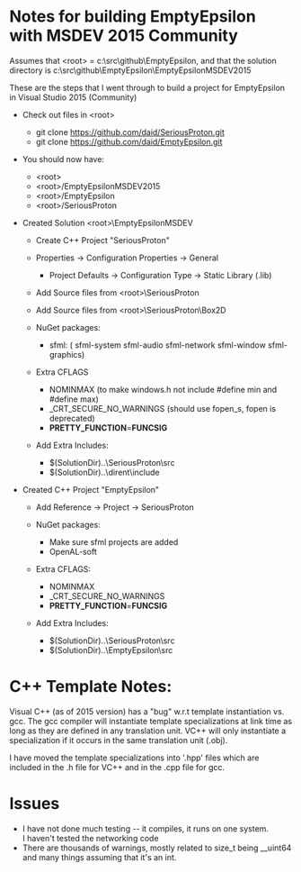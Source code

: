 
# Notes for building EmptyEpsilon with MSDEV 2015 Community

Assumes that &lt;root&gt; = c:\src\github\EmptyEpsilon, and that the solution directory is c:\src\github\EmptyEpsilon\EmptyEpsilonMSDEV2015

These are the steps that I went through to build a project for EmptyEpsilon in Visual Studio 2015 (Community)

* Check out files in &lt;root&gt;
    * git clone https://github.com/daid/SeriousProton.git
    * git clone https://github.com/daid/EmptyEpsilon.git

* You should now have:
    * &lt;root&gt;
    * &lt;root&gt;/EmptyEpsilonMSDEV2015
    * &lt;root&gt;/EmptyEpsilon
    * &lt;root&gt;/SeriousProton

* Created Solution &lt;root&gt;\EmptyEpsilonMSDEV

    * Create C++ Project "SeriousProton"

    * Properties -&gt; Configuration Properties -&gt; General
        * Project Defaults -&gt; Configuration Type -&gt; Static Library (.lib)

    * Add Source files from &lt;root&gt;\SeriousProton
    * Add Source files from &lt;root&gt;\SeriousProton\Box2D

    * NuGet packages:
        * sfml: ( sfml-system sfml-audio sfml-network sfml-window sfml-graphics)

    * Extra CFLAGS
        * NOMINMAX (to make windows.h not include #define min and #define max)
        * _CRT_SECURE_NO_WARNINGS (should use fopen_s, fopen is deprecated)
        * __PRETTY_FUNCTION__=__FUNCSIG__

    * Add Extra Includes:
        * $(SolutionDir)..\SeriousProton\src
        * $(SolutionDir)..\dirent\include

* Created C++ Project "EmptyEpsilon"
    * Add Reference -&gt; Project -&gt; SeriousProton

    * NuGet packages:
        * Make sure sfml projects are added
        * OpenAL-soft

    * Extra CFLAGS:
        * NOMINMAX
        * _CRT_SECURE_NO_WARNINGS
        * __PRETTY_FUNCTION__=__FUNCSIG__

    * Add Extra Includes:
        * $(SolutionDir)..\SeriousProton\src
        * $(SolutionDir)..\EmptyEpsilon\src

# C++ Template Notes:

Visual C++ (as of 2015 version) has a "bug" w.r.t template
instantiation vs. gcc.  The gcc compiler will instantiate template
specializations at link time as long as they are defined in any
translation unit.  VC++ will only instantiate a specialization if 
it occurs in the same translation unit (.obj).

I have moved the template specializations into '.hpp' files
which are included in the .h file for VC++ and in the .cpp file
for gcc.

# Issues
* I have not done much testing -- it compiles, it runs on one system.  
  I haven't tested the networking code
* There are thousands of warnings, mostly related to size_t being 
  __uint64 and many things assuming that it's an int.
